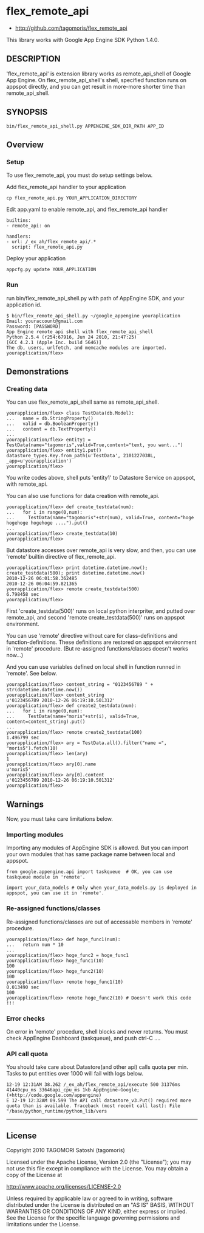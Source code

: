 # flex_remote_api

* http://github.com/tagomoris/flex_remote_api

This library works with Google App Engine SDK Python 1.4.0.

## DESCRIPTION

'flex_remote_api' is extension library works as remote_api_shell of Google App Engine. On flex_remote_api_shell's shell, specified function runs on appspot directly, and you can get result in more-more shorter time than remote_api_shell.

## SYNOPSIS

    bin/flex_remote_api_shell.py APPENGINE_SDK_DIR_PATH APP_ID

## Overview
### Setup
To use flex_remote_api, you must do setup settings below.

Add flex_remote_api handler to your application

    cp flex_remote_api.py YOUR_APPLICATION_DIRECTORY

Edit app.yaml to enable remote_api, and flex_remote_api handler

    builtins:
    - remote_api: on
    
    handlers:
    - url: /_ex_ah/flex_remote_api/.*
      script: flex_remote_api.py

Deploy your application

    appcfg.py update YOUR_APPLICATION

### Run
run bin/flex_remote_api_shell.py with path of AppEngine SDK, and your application id.

    $ bin/flex_remote_api_shell.py ~/google_appengine youraplication
    Email: youraccount@gmail.com
    Password: [PASSWORD]
    App Engine remote_api shell with flex_remote_api_shell
    Python 2.5.4 (r254:67916, Jun 24 2010, 21:47:25) 
    [GCC 4.2.1 (Apple Inc. build 5646)]
    The db, users, urlfetch, and memcache modules are imported.
    yourapplication/flex> 

## Demonstrations
### Creating data
You can use flex_remote_api_shell same as remote_api_shell.

    yourapplication/flex> class TestData(db.Model):
    ...   name = db.StringProperty()
    ...   valid = db.BooleanProperty()
    ...   content = db.TextProperty()
    ... 
    yourapplication/flex> entity1 = TestData(name="tagomoris",valid=True,content="text, you want...")
    yourapplication/flex> entity1.put()
    datastore_types.Key.from_path(u'TestData', 2101227038L, _app=u'yourapplication')
    yourapplication/flex> 

You write codes above, shell puts 'entity1' to Datastore Service on appspot, with remote_api.

You can also use functions for data creation with remote_api.

    yourapplication/flex> def create_testdata(num):
    ...   for i in range(0,num):
    ...     TestData(name="tagomoris"+str(num), valid=True, content="hoge hogehoge hogehoge ....").put()
    ... 
    yourapplication/flex> create_testdata(10)
    yourapplication/flex> 

But datastore accesses over remote_api is very slow, and then, you can use 'remote' builtin directive of flex_remote_api.

    yourapplication/flex> print datetime.datetime.now(); create_testdata(500); print datetime.datetime.now()
    2010-12-26 06:01:58.362485
    2010-12-26 06:04:59.821365
    yourapplication/flex> remote create_testdata(500)
    6.798458 sec
    yourapplication/flex> 

First 'create_testdata(500)' runs on local python interpriter, and putted over remote_api, and second 'remote create_testdata(500)' runs on appspot environment.

You can use 'remote' directive without care for class-definitions and function-definitions. These definitions are restored on appspot environment in 'remote' procedure. (But re-assigned functions/classes doesn't works now...)

And you can use variables defined on local shell in function runned in 'remote'. See below.

    yourapplication/flex> content_string = "0123456789 " + str(datetime.datetime.now())
    yourapplication/flex> content_string
    u'0123456789 2010-12-26 06:19:10.501312'
    yourapplication/flex> def create2_testdata(num):
    ...   for i in range(0,num):
    ...     TestData(name="moris"+str(i), valid=True, content=content_string).put()
    ... 
    yourapplication/flex> remote create2_testdata(100)
    1.496799 sec
    yourapplication/flex> ary = TestData.all().filter("name =", "moris5").fetch(10)
    yourapplication/flex> len(ary)
    1
    yourapplication/flex> ary[0].name
    u'moris5'
    yourapplication/flex> ary[0].content
    u'0123456789 2010-12-26 06:19:10.501312'
    yourapplication/flex> 

## Warnings
Now, you must take care limitations below.

### Importing modules
Importing any modules of AppEngine SDK is allowed. But you can import your own modules that has same package name between local and appspot.

    from google.appengine.api import taskqueue  # OK, you can use taskqueue module in 'remote'.
    
    import your_data_models # Only when your_data_models.py is deployed in appspot, you can use it in 'remote'.

### Re-assigned functions/classes
Re-assigned functions/classes are out of accessable members in 'remote' procedure.

    yourapplication/flex> def hoge_func1(num):
    ...   return num * 10
    ... 
    yourapplication/flex> hoge_func2 = hoge_func1
    yourapplication/flex> hoge_func1(10)
    100
    yourapplication/flex> hoge_func2(10)
    100
    yourapplication/flex> remote hoge_func1(10)
    0.013490 sec
    100
    yourapplication/flex> remote hoge_func2(10) # Doesn't work this code !!!

### Error checks
On error in 'remote' procedure, shell blocks and never returns. You must check AppEngine Dashboard (taskqueue), and push ctrl-C ....

### API call quota
You should take care about Datastore(and other api) calls quota per min. Tasks to put entities over 1000 will fail with logs below.

    12-19 12:31AM 38.262 /_ex_ah/flex_remote_api/execute 500 31376ms 41440cpu_ms 33646api_cpu_ms 1kb AppEngine-Google; (+http://code.google.com/appengine)
    E 12-19 12:32AM 09.599 The API call datastore_v3.Put() required more quota than is available. Traceback (most recent call last): File "/base/python_runtime/python_lib/vers

* * * * *

## License

Copyright 2010 TAGOMORI Satoshi (tagomoris)

Licensed under the Apache License, Version 2.0 (the "License");
you may not use this file except in compliance with the License.
You may obtain a copy of the License at

   http://www.apache.org/licenses/LICENSE-2.0

Unless required by applicable law or agreed to in writing, software
distributed under the License is distributed on an "AS IS" BASIS,
WITHOUT WARRANTIES OR CONDITIONS OF ANY KIND, either express or implied.
See the License for the specific language governing permissions and
limitations under the License.

